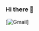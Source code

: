 ### Hi there 👋

[![Gmail](https://img.shields.io/badge/Gmail-D14836?style=for-the-badge&logo=gmail&logoColor=white)]
